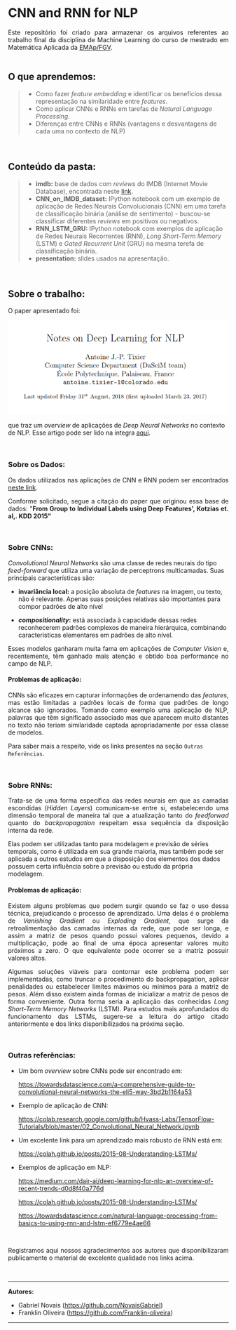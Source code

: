 # CNN and RNN for NLP

<div style="text-align: justify"> Este repositório foi criado para armazenar os arquivos referentes ao trabalho final da disciplina de Machine Learning do curso de mestrado em Matemática Aplicada da 
	<a href="https://emap.fgv.br/mestrado/modelagem-matematica">EMAp/FGV</a>.  
</div>

<br>

## O que aprendemos:

> - Como fazer _feature embedding_ e identificar os benefícios dessa representação na similaridade entre _features_.
> - Como aplicar CNNs e RNNs em tarefas de _Natural Language Processing_.
> - Diferenças entre CNNs e RNNs (vantagens e desvantagens de cada uma no contexto de NLP)

<br>

## Conteúdo da pasta:

> - **imdb:** base de dados com _reviews_ do IMDB (Internet Movie Database), encontrada neste [link](https://archive.ics.uci.edu/ml/datasets/Sentiment+Labelled+Sentences). 
> - **CNN_on_IMDB_dataset:** IPython notebook com um exemplo de aplicação de Redes Neurais Convolucionais (CNN) em uma tarefa de classificação binária (análise de sentimento) - buscou-se classificar diferentes _reviews_ em positivos ou negativos.  
> - **RNN_LSTM_GRU:** IPython notebook com exemplos de aplicação de Redes Neurais Recorrentes (RNN), _Long Short-Term Memory_ (LSTM) e _Gated Recurrent Unit_ (GRU) na mesma terefa de classificação binária. 
> - **presentation:** slides usados na apresentação. 

<br>

## Sobre o trabalho: 

O paper apresentado foi: 

![](img/paper.png)

que traz um _overview_ de aplicações de _Deep Neural Networks_ no contexto de NLP. Esse artigo pode ser lido na íntegra [aqui](https://arxiv.org/pdf/1808.09772.pdf). 

<br>

### Sobre os Dados: 

<p align="justify">Os dados utilizados nas aplicações de CNN e RNN podem ser encontrados <a href="https://archive.ics.uci.edu/ml/datasets/Sentiment+Labelled+Sentences">neste link</a>. </p>

<p align="justify">Conforme solicitado, segue a citação do paper que originou essa base de dados: "<b>From Group to Individual Labels using Deep Features', Kotzias et. al,. KDD 2015"</b></p>

<br>

### Sobre CNNs:
<p align="justify">

<i>Convolutional Neural Networks</i> são uma classe de redes neurais do tipo <i>feed-forward</i> que utiliza uma variação de perceptrons multicamadas. Suas principais características são:
</p>

- **invariância local:** a posição absoluta de _features_ na imagem, ou texto, não é relevante. Apenas suas posições relativas são importantes para compor padrões de alto nível

- **_compositionality_:** está associada à capacidade dessas redes reconhecerem padrões complexos de maneira hierárquica, combinando características elementares em padrões de alto nível. 

<p align="justify">
Esses modelos ganharam muita fama em aplicações de <i>Computer Vision</i> e, recentemente, têm ganhado mais atenção e obtido boa performance no campo de NLP.

</p>

#### Problemas de aplicação:

<p align="justify">CNNs são eficazes em capturar informações de ordenamendo das <i>features</i>, mas estão limitadas a padrões locais de forma que padrões de longo alcance são ignorados. Tomando como exemplo uma aplicação de NLP, palavras que têm significado associado mas que aparecem muito distantes no texto não teriam similaridade captada apropriadamente por essa classe de modelos.

Para saber mais a respeito, vide os links presentes na seção `Outras Referências`. </p>

<br>

### Sobre RNNs:

<p align="justify">Trata-se de uma forma específica das redes neurais em que as camadas escondidas (<i>Hidden Layers</i>)
    comunicam-se entre si, estabelecendo uma dimensão temporal de maneira tal que a atualização tanto do <i>feedforwad</i> quanto 
do <i>backpropagation</i> respeitam essa sequência da disposição interna da rede. 

Elas podem ser utilizadas tanto para 
modelagem e previsão de séries temporais, como é utilizada em sua grande maioria, mas também pode ser
aplicada a outros estudos em que a disposição dos elementos dos dados possuem certa influência sobre a previsão ou estudo da própria modelagem. </p>

#### Problemas de aplicação: 

<p align="justify">Existem alguns problemas que podem surgir quando se faz o uso dessa técnica, prejudicando o processo de 
    aprendizado. Uma delas é o problema de <i>Vanishing Gradient</i> ou <i>Exploding Gradient</i>, que surge da retroalimentação das camadas 
    internas da rede, que pode ser longa, e assim a matriz de pesos quando possui valores pequenos, devido a multiplicação, pode
    ao final de uma época apresentar valores muito próximos a zero. O que equivalente pode ocorrer se a matriz possuir valores altos.
</p>
<p align="justify">Algumas soluções viáveis para contornar este problema podem ser implementadas, como truncar o procedimento do backpropagation, aplicar penalidades ou estabelecer limites máximos ou mínimos para 
    a matriz de pesos. Além disso existem ainda formas de inicializar a matriz de pesos de forma conveniente. Outra forma seria a aplicação das conhecidas <i>Long Short-Term Memory Networks</i> (LSTM). Para estudos mais aprofundados do funcionamento das LSTMs, sugere-se a leitura do artigo citado anteriormente e dos links disponibilizados na próxima seção.
</p>

<br>

### Outras referências: 

- Um bom _overview_ sobre CNNs pode ser encontrado em:
	<p align="justify"><a href="https://towardsdatascience.com/a-comprehensive-guide-to-convolutional-neural-networks-the-eli5-way-3bd2b1164a53"> https://towardsdatascience.com/a-comprehensive-guide-to-convolutional-neural-networks-the-eli5-way-3bd2b1164a53</a></p>

- Exemplo de aplicação de CNN: 
	<p align="justify"><a href="https://colab.research.google.com/github/Hvass-Labs/TensorFlow-Tutorials/blob/master/02_Convolutional_Neural_Network.ipynb"> https://colab.research.google.com/github/Hvass-Labs/TensorFlow-Tutorials/blob/master/02_Convolutional_Neural_Network.ipynb</a></p>

- Um excelente link para um aprendizado mais robusto de RNN está em: 
	<p align="justify"><a href="https://colah.github.io/posts/2015-08-Understanding-LSTMs/"> https://colah.github.io/posts/2015-08-Understanding-LSTMs/</a></p>

- Exemplos de aplicação em NLP:
	<p align="justify"><a href="https://medium.com/dair-ai/deep-learning-for-nlp-an-overview-of-recent-trends-d0d8f40a776d"> https://medium.com/dair-ai/deep-learning-for-nlp-an-overview-of-recent-trends-d0d8f40a776d</a></p>
	<p align="justify"><a href="https://colah.github.io/posts/2015-08-Understanding-LSTMs/"> https://colah.github.io/posts/2015-08-Understanding-LSTMs/</a></p>
	<p align="justify"><a href="https://towardsdatascience.com/natural-language-processing-from-basics-to-using-rnn-and-lstm-ef6779e4ae66">https://towardsdatascience.com/natural-language-processing-from-basics-to-using-rnn-and-lstm-ef6779e4ae66</a></p>

<br>

<p align="justify">Registramos aqui nossos agradecimentos aos autores que disponibilizaram publicamente o material de excelente qualidade nos links acima.</p>    

<br>

---

**Autores:** 

- Gabriel Novais (https://github.com/NovaisGabriel)
- Franklin Oliveira (https://github.com/Franklin-oliveira)

---